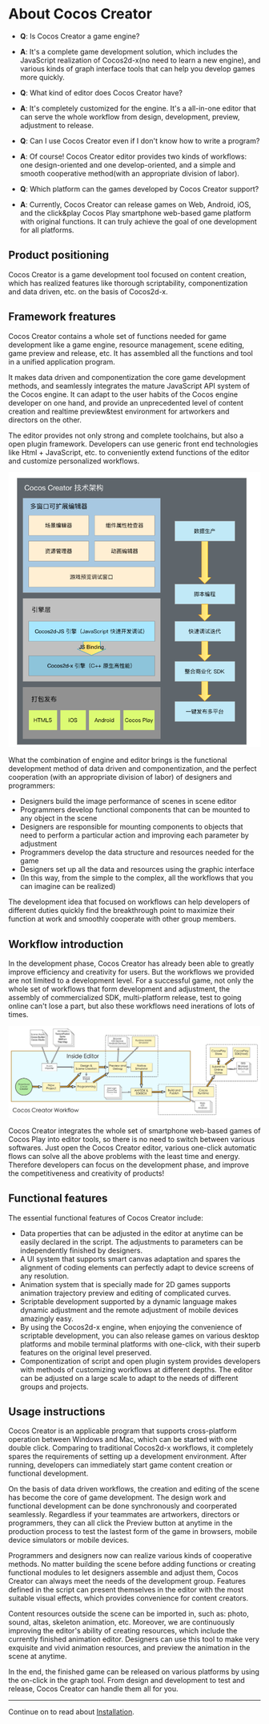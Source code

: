 # About Cocos Creator

- **Q**: Is Cocos Creator a game engine?
- **A**: It's a complete game development solution, which includes the JavaScript realization of Cocos2d-x(no need to learn a new engine), and various kinds of graph interface tools that can help you develop games more quickly.


- **Q**: What kind of editor does Cocos Creator have?
- **A**: It's completely customized for the engine. It's a all-in-one editor that can serve the whole workflow from design, development, preview, adjustment to release.


- **Q**: Can I use Cocos Creator even if I don't know how to write a program?
- **A**: Of course! Cocos Creator editor provides two kinds of workflows: one design-oriented and one develop-oriented, and a simple and smooth cooperative method(with an appropriate division of labor).


- **Q**: Which platform can the games developed by Cocos Creator support?
- **A**: Currently, Cocos Creator can release games on Web, Android, iOS, and the click&play Cocos Play smartphone web-based game platform with original functions. It can truly achieve the goal of one development for all platforms.


## Product positioning

Cocos Creator is a game development tool focused on content creation, which has realized features like thorough scriptability, componentization and data driven, etc. on the basis of Cocos2d-x.

## Framework freatures

Cocos Creator contains a whole set of functions needed for game development like a game engine, resource management, scene editing, game preview and release, etc. It has assembled all the functions and tool in a unified application program.

It makes data driven and componentization the core game development methods, and seamlessly integrates the mature JavaScript API system of the Cocos engine. It can adapt to the user habits of the Cocos engine developer on one hand, and provide an unprecedented level of content creation and realtime preview&test environment for artworkers and directors on the other.

The editor provides not only strong and complete toolchains, but also a open plugin framework. Developers can use generic front end technologies like Html + JavaScript, etc. to conveniently extend functions of the editor and customize personalized workflows.

![structure](introduction/structure.png)

What the combination of engine and editor brings is the functional development method of data driven and componentization, and the perfect cooperation (with an appropriate division of labor) of designers and programmers:

- Designers build the image performance of scenes in scene editor
- Programmers develop functional components that can be mounted to any object in the scene
- Designers are responsible for mounting components to objects that need to perform a particular action and improving each parameter by adjustment
- Programmers develop the data structure and resources needed for the game
- Designers set up all the data and resources using the graphic interface
- (In this way, from the simple to the complex, all the workflows that you can imagine can be realized)

The development idea that focused on workflows can help developers of different duties quickly find the breakthrough point to maximize their function at work and smoothly cooperate with other group members.

## Workflow introduction

In the development phase, Cocos Creator has already been able to greatly improve efficiency and creativity for users. But the workflows we provided are not limited to a development level. For a successful game, not only the whole set of workflows that form development and adjustment, the assembly of commercialized SDK, multi-platform release, test to going online can't lose a part, but also these workflows need inerations of lots of times.

![cocos workflow user](introduction/cocos-workflow-user.jpg)

Cocos Creator integrates the whole set of smartphone web-based games of Cocos Play into editor tools, so there is no need to switch between various softwares. Just open the Cocos Creator editor, various one-click automatic flows can solve all the above problems with the least time and energy. Therefore developers can focus on the development phase, and improve the competitiveness and creativity of products!


## Functional features

The essential functional features of Cocos Creator include:

- Data properties that can be adjusted in the editor at anytime can be easily declared in the script. The adjustments to parameters can be independently finished by designers.
- A UI system that supports smart canvas adaptation and spares the alignment of coding elements can perfectly adapt to device screens of any resolution.
- Animation system that is specially made for 2D games supports animation trajectory preview and editing of complicated curves.
- Scriptable development supported by a dynamic language makes dynamic adjustment and the remote adjustment of mobile devices amazingly easy.
- By using the Cocos2d-x engine, when enjoying the convenience of scriptable development, you can also release games on various desktop platforms and mobile terminal platforms with one-click, with their superb features on the original level preserved.
- Componentization of script and open plugin system provides developers with methods of customizing workflows at different depths. The editor can be adjusted on a large scale to adapt to the needs of different groups and projects.

## Usage instructions

Cocos Creator is an applicable program that supports cross-platform operation between Windows and Mac, which can be started with one double click. Comparing to traditional Cocos2d-x workflows, it completely spares the requirements of setting up a development environment. After running, developers can immediately start game content creation or functional development.

On the basis of data driven workflows, the creation and editing of the scene has become the core of game development. The design work and functional development can be done synchronously and coorperated seamlessly. Regardless if your teammates are artworkers, directors or programmers, they can all click the Preview button at anytime in the production process to test the lastest form of the game in browsers, mobile device simulators or mobile devices.

Programmers and designers now can realize various kinds of cooperative methods. No matter building the scene before adding functions or creating functional modules to let designers assemble and adjust them, Cocos Creator can always meet the needs of the development group. Features defined in the script can present themselves in the editor with the most suitable visual effects, which provides convenience for content creators.

Content resources outside the scene can be imported in, such as: photo, sound, altas, skeleton animation, etc. Moreover, we are continuously improving the editor's ability of creating resources, which include the currently finished animation editor. Designers can use this tool to make very exquisite and vivid animation resources, and preview the animation in the scene at anytime.

In the end, the finished game can be released on various platforms by using the on-click in the graph tool. From design and development to test and release, Cocos Creator can handle them all for you.


---

Continue on to read about [Installation](install.md).

